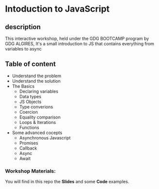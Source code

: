 # Intoduction to JavaScript
## description 
This interactive workshop, held under the GDG BOOTCAMP program by GDG ALGIRES, It's a small introduction to JS that contains everything from variables to async
## Table of content
- Understand the problem
- Understand the solution
- The Basics
    - Declaring variables
    - Data types
    - JS Objects
    - Type converions
    - Coercion
    - Equality comparison
    - Loops & Iterations
    - Functions
- Some advanced cocepts
    - Asynchronous Javascript
    - Promises
    - Callback
    - Async
    - Await

### Workshop Materials:
You will find in this repo the **Slides** and some **Code** examples.
